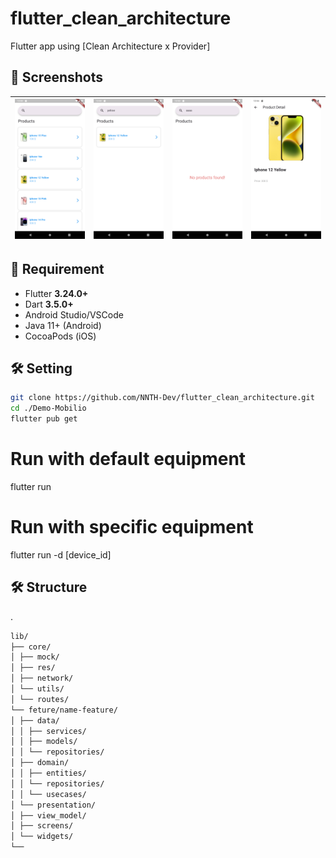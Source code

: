 # flutter_clean_architecture

Flutter app using [Clean Architecture x Provider]

## 📱 Screenshots

| ![Screen1](screenshots/1.png) | ![Screen2](screenshots/2.png) | ![Screen3](screenshots/3.png) | ![Screen4](screenshots/4.png) |
| ----------------------------- | ----------------------------- | ----------------------------- | ----------------------------- |

## 🚀 Requirement

- Flutter **3.24.0+**
- Dart **3.5.0+**
- Android Studio/VSCode
- Java 11+ (Android)
- CocoaPods (iOS)

## 🛠️ Setting

```bash
git clone https://github.com/NNTH-Dev/flutter_clean_architecture.git
cd ./Demo-Mobilio
flutter pub get
```

# Run with default equipment

flutter run

# Run with specific equipment

flutter run -d [device_id]

## 🛠️ Structure

.

```bash
lib/
├── core/
│ ├── mock/
│ ├── res/
│ ├── network/
│ └── utils/
│ └── routes/
└── feture/name-feature/
│ ├── data/
│ │ ├── services/
│ │ ├── models/
│ │ └── repositories/
│ ├── domain/
│ │ ├── entities/
│ │ └── repositories/
│ │ └── usecases/
│ └── presentation/
│ ├── view_model/
│ ├── screens/
│ └── widgets/
└──

```

